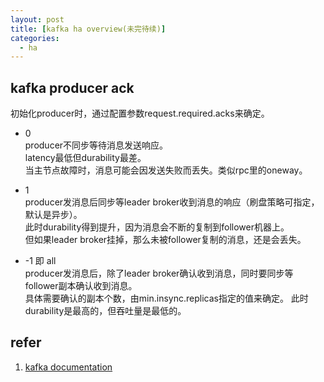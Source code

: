 ```yaml
---
layout: post
title: [kafka ha overview(未完待续)]
categories:
  - ha
---
```


## kafka producer ack  
初始化producer时，通过配置参数request.required.acks来确定。
* 0  
producer不同步等待消息发送响应。  
latency最低但durability最差。  
当主节点故障时，消息可能会因发送失败而丢失。类似rpc里的oneway。

* 1  
producer发消息后同步等leader broker收到消息的响应（刷盘策略可指定，默认是异步）。  
此时durability得到提升，因为消息会不断的复制到follower机器上。  
但如果leader broker挂掉，那么未被follower复制的消息，还是会丢失。

* -1 即 all  
producer发消息后，除了leader broker确认收到消息，同时要同步等follower副本确认收到消息。  
具体需要确认的副本个数，由min.insync.replicas指定的值来确定。
此时durability是最高的，但吞吐量是最低的。

## refer
1. [kafka documentation](https://kafka.apache.org/documentation/)